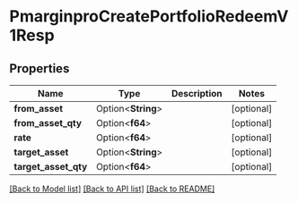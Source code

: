 # PmarginproCreatePortfolioRedeemV1Resp

## Properties

Name | Type | Description | Notes
------------ | ------------- | ------------- | -------------
**from_asset** | Option<**String**> |  | [optional]
**from_asset_qty** | Option<**f64**> |  | [optional]
**rate** | Option<**f64**> |  | [optional]
**target_asset** | Option<**String**> |  | [optional]
**target_asset_qty** | Option<**f64**> |  | [optional]

[[Back to Model list]](../README.md#documentation-for-models) [[Back to API list]](../README.md#documentation-for-api-endpoints) [[Back to README]](../README.md)


